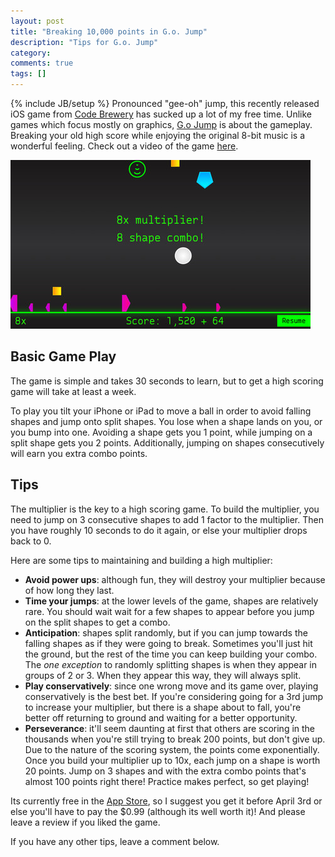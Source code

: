 ```yaml
---
layout: post
title: "Breaking 10,000 points in G.o. Jump"
description: "Tips for G.o. Jump"
category:
comments: true
tags: []
---
```

{% include JB/setup %}
Pronounced "gee-oh" jump, this recently released iOS game from [Code Brewery][3]
has sucked up a lot of my free time.
Unlike games which focus mostly on graphics, [G.o Jump][5] is about the gameplay.
Breaking your old high score while enjoying the original 8-bit music is
a wonderful feeling.
Check out a video of the game [here][4].

![go-jump-gameplay][2]

## Basic Game Play
The game is simple and takes 30 seconds to learn,
but to get a high scoring game will take at least a week.

To play you tilt your iPhone or iPad to move a ball in order to 
avoid falling shapes and jump onto split shapes.
You lose when a shape lands on you, or you bump into one.
Avoiding a shape gets you 1 point, while jumping on a split shape gets
you 2 points.
Additionally, jumping on shapes consecutively will earn you extra combo points.

## Tips
The multiplier is the key to a high scoring game.
To build the multiplier, you need to jump on 3 consecutive shapes to add 1
factor to the multiplier.
Then you have roughly 10 seconds to do it again, or else your multiplier drops
back to 0.

Here are some tips to maintaining and building a high multiplier:

- **Avoid power ups**: although fun, they will destroy your multiplier because
  of how long they last.
- **Time your jumps**: at the lower levels of the game, shapes are relatively rare.
  You should wait wait for a few shapes to appear before you
  jump on the split shapes to get a combo.
- **Anticipation**: shapes split randomly, but if you can
  jump towards the falling shapes as if they were going to break.
  Sometimes you'll just hit the ground, but the rest of the time you can keep
  building your combo.
  The *one exception* to randomly splitting shapes is when they appear in groups
  of 2 or 3.
  When they appear this way, they will always split.
- **Play conservatively**: since one wrong move and its game over, playing
  conservatively is the best bet.
  If you're considering going for a 3rd jump to increase your multiplier, but
  there is a shape about to fall, you're better off returning to ground and
  waiting for a better opportunity.
- **Perseverance**: it'll seem daunting at first that others are scoring in the
  thousands when you're still trying to break 200 points, but don't give up.
  Due to the nature of the scoring system, the points come exponentially.
  Once you build your multiplier up to 10x, each jump on a shape is worth 20
  points.
  Jump on 3 shapes and with the extra combo points that's almost 100 points right
  there!
  Practice makes perfect, so get playing!
  
Its currently free in the [App Store][1], so I suggest you get it before 
April 3rd or else you'll have to pay the $0.99 (although its well worth it)!
And please leave a review if you liked the game.

If you have any other tips, leave a comment below.

[1]: https://itunes.apple.com/us/app/g.o.-jump/id423171531?mt=8
[2]: /images/gojump.jpg
[3]: http://www.codebrewerygames.com/
[4]: http://youtu.be/PLSXS9341dQ
[5]: http://www.codebrewerygames.com/games.shtml
